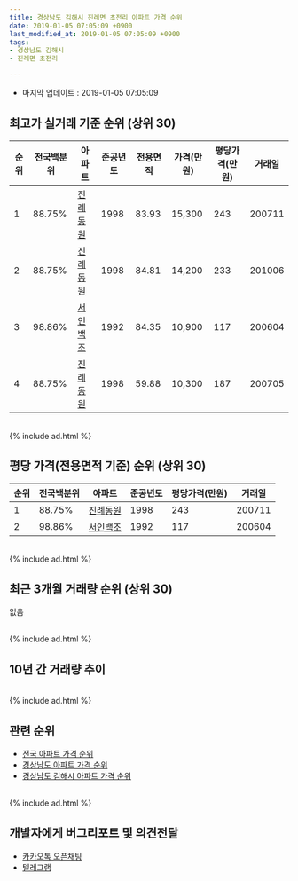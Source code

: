 ```yaml
---
title: 경상남도 김해시 진례면 초전리 아파트 가격 순위
date: 2019-01-05 07:05:09 +0900
last_modified_at: 2019-01-05 07:05:09 +0900
tags:
- 경상남도 김해시
- 진례면 초전리

---
```


* 마지막 업데이트 : 2019-01-05 07:05:09

## 최고가 실거래 기준 순위 (상위 30)


|순위|전국백분위|아파트|준공년도|전용면적|가격(만원)|평당가격(만원)|거래일|
|---|---|---|---|---|---|---|---|
|1|88.75%|[진례동원](https://search.naver.com/search.naver?query=%EA%B2%BD%EC%83%81%EB%82%A8%EB%8F%84+%EA%B9%80%ED%95%B4%EC%8B%9C+%EC%A7%84%EB%A1%80%EB%A9%B4+%EC%B4%88%EC%A0%84%EB%A6%AC+%EC%A7%84%EB%A1%80%EB%8F%99%EC%9B%90)|1998|83.93|15,300|243|200711|
|2|88.75%|[진례동원](https://search.naver.com/search.naver?query=%EA%B2%BD%EC%83%81%EB%82%A8%EB%8F%84+%EA%B9%80%ED%95%B4%EC%8B%9C+%EC%A7%84%EB%A1%80%EB%A9%B4+%EC%B4%88%EC%A0%84%EB%A6%AC+%EC%A7%84%EB%A1%80%EB%8F%99%EC%9B%90)|1998|84.81|14,200|233|201006|
|3|98.86%|[서인백조](https://search.naver.com/search.naver?query=%EA%B2%BD%EC%83%81%EB%82%A8%EB%8F%84+%EA%B9%80%ED%95%B4%EC%8B%9C+%EC%A7%84%EB%A1%80%EB%A9%B4+%EC%B4%88%EC%A0%84%EB%A6%AC+%EC%84%9C%EC%9D%B8%EB%B0%B1%EC%A1%B0)|1992|84.35|10,900|117|200604|
|4|88.75%|[진례동원](https://search.naver.com/search.naver?query=%EA%B2%BD%EC%83%81%EB%82%A8%EB%8F%84+%EA%B9%80%ED%95%B4%EC%8B%9C+%EC%A7%84%EB%A1%80%EB%A9%B4+%EC%B4%88%EC%A0%84%EB%A6%AC+%EC%A7%84%EB%A1%80%EB%8F%99%EC%9B%90)|1998|59.88|10,300|187|200705|


<br>
{% include ad.html %}
<br>

## 평당 가격(전용면적 기준) 순위 (상위 30)


|순위|전국백분위|아파트|준공년도|평당가격(만원)|거래일|
|---|---|---|---|---|---|
|1|88.75%|[진례동원](https://search.naver.com/search.naver?query=%EA%B2%BD%EC%83%81%EB%82%A8%EB%8F%84+%EA%B9%80%ED%95%B4%EC%8B%9C+%EC%A7%84%EB%A1%80%EB%A9%B4+%EC%B4%88%EC%A0%84%EB%A6%AC+%EC%A7%84%EB%A1%80%EB%8F%99%EC%9B%90)|1998|243|200711|
|2|98.86%|[서인백조](https://search.naver.com/search.naver?query=%EA%B2%BD%EC%83%81%EB%82%A8%EB%8F%84+%EA%B9%80%ED%95%B4%EC%8B%9C+%EC%A7%84%EB%A1%80%EB%A9%B4+%EC%B4%88%EC%A0%84%EB%A6%AC+%EC%84%9C%EC%9D%B8%EB%B0%B1%EC%A1%B0)|1992|117|200604|


<br>
{% include ad.html %}
<br>

## 최근 3개월 거래량 순위 (상위 30)

없음

<br>
{% include ad.html %}
<br>

## 10년 간 거래량 추이


<div style="width:100%;">
    <canvas id="deal_progress" height="250"></canvas>
</div>

<script>
new Chart(document.getElementById("deal_progress"), {
    type: 'line',
    data: {
        labels: ['200901','200902','200903','200904','200905','200906','200907','200908','200909','200910','200911','200912','201001','201002','201003','201004','201005','201006','201007','201008','201009','201010','201011','201012','201101','201102','201103','201104','201105','201106','201107','201108','201109','201110','201111','201112','201201','201202','201203','201204','201205','201206','201207','201208','201209','201210','201211','201212','201301','201302','201303','201304','201305','201306','201307','201308','201309','201310','201311','201312','201401','201402','201403','201404','201405','201406','201407','201408','201409','201410','201411','201412','201501','201502','201503','201504','201505','201506','201507','201508','201509','201510','201511','201512','201601','201602','201603','201604','201605','201606','201607','201608','201609','201610','201611','201612','201701','201702','201703','201704','201705','201706','201707','201708','201709','201710','201711','201712','201801','201802','201803','201804','201805','201806','201807','201808','201809','201810','201811','201812','201901'],
        datasets: [{
            label: '실거래 수',
            pointRadius: 1,
            data: [0, 2, 1, 0, 0, 4, 1, 1, 3, 1, 1, 1, 0, 2, 4, 4, 1, 2, 3, 3, 1, 4, 3, 1, 4, 3, 1, 3, 2, 1, 4, 2, 1, 0, 2, 3, 1, 1, 3, 4, 0, 1, 1, 0, 2, 3, 4, 1, 1, 3, 0, 0, 3, 2, 0, 1, 2, 1, 4, 5, 1, 0, 2, 1, 1, 1, 1, 0, 0, 3, 2, 0, 1, 1, 1, 1, 0, 2, 2, 2, 2, 3, 1, 0, 1, 1, 0, 0, 2, 1, 1, 2, 3, 0, 1, 0, 0, 0, 2, 2, 1, 1, 2, 0, 2, 0, 0, 1, 0, 0, 2, 0, 0, 0, 1, 1, 0, 2, 0, 0, 0],
            borderColor: "rgba(255, 201, 14, 1)",
            backgroundColor: "rgba(255, 201, 14, 0.5)",
            fill: true,
        }]
    },
    options: {
        responsive: true,
        title: {
            display: true,
            text: '10년간 거래량 추이'
        },
        tooltips: {
            mode: 'index',
            intersect: false,
        },
        hover: {
            mode: 'nearest',
            intersect: true
        },
        scales: {
            xAxes: [{
                display: true,
                scaleLabel: {
                    display: true,
                    labelString: '년/월'
                }
            }],
            yAxes: [{
                display: true,
                ticks: {
                    suggestedMin: 0,
                },
                scaleLabel: {
                    display: true,
                    labelString: '실거래 수'
                }
            }]
        }
    }
});

</script>


<br>
{% include ad.html %}
<br>

## 관련 순위

- [전국 아파트 가격 순위](https://inasie.github.io/apt-ranking/전국)
- [경상남도 아파트 가격 순위](https://inasie.github.io/apt-ranking/경상남도)
- [경상남도 김해시 아파트 가격 순위](https://inasie.github.io/apt-ranking/경상남도-김해시)


<br>
{% include ad.html %}
<br>

## 개발자에게 버그리포트 및 의견전달

- [카카오톡 오픈채팅](https://open.kakao.com/o/gLJUAP4)
- [텔레그램](https://t.me/inasie)

